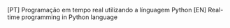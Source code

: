 [PT] Programação em tempo real utilizando a línguagem Python
[EN] Real-time programming in Python language